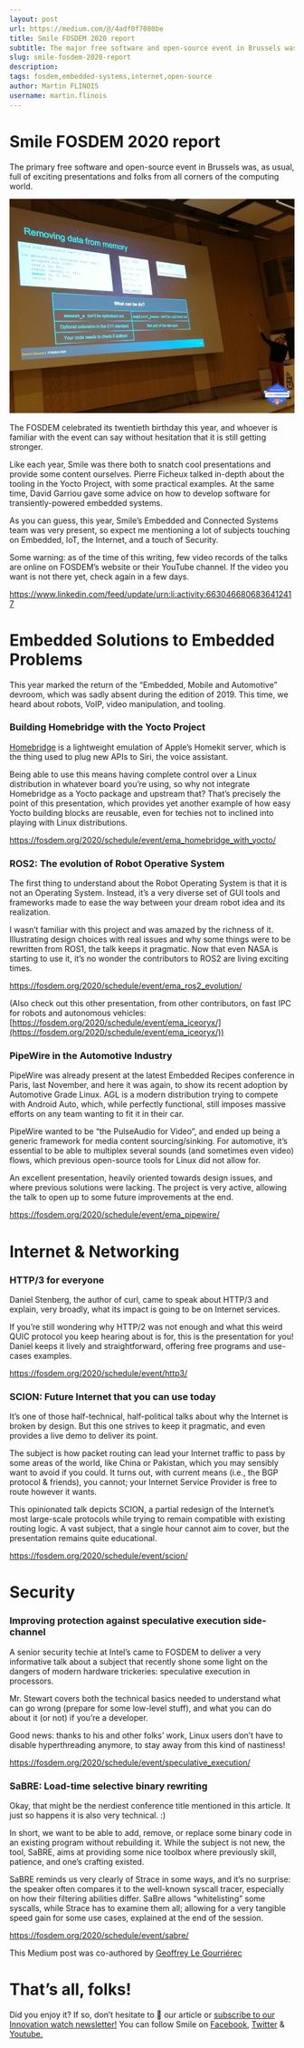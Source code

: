```yaml
---
layout: post
url: https://medium.com/@/4adf0f7080be
title: Smile FOSDEM 2020 report
subtitle: The major free software and open-source event in Brussels was, as usual, full of interesting presentations and folks from all corners of…
slug: smile-fosdem-2020-report
description: 
tags: fosdem,embedded-systems,internet,open-source
author: Martin FLINOIS
username: martin.flinois
---
```


# Smile FOSDEM 2020 report

The primary free software and open-source event in Brussels was, as usual, full of exciting presentations and folks from all corners of the computing world.

![](/assets/images/posts/1*_kG7mUZZw-mKLDdz6F3Mdw.png)

The FOSDEM celebrated its twentieth birthday this year, and whoever is familiar with the event can say without hesitation that it is still getting stronger.

Like each year, Smile was there both to snatch cool presentations and provide some content ourselves. Pierre Ficheux talked in-depth about the tooling in the Yocto Project, with some practical examples. At the same time, David Garriou gave some advice on how to develop software for transiently-powered embedded systems.

As you can guess, this year, Smile’s Embedded and Connected Systems team was very present, so expect me mentioning a lot of subjects touching on Embedded, IoT, the Internet, and a touch of Security.

Some warning: as of the time of this writing, few video records of the talks are online on FOSDEM’s website or their YouTube channel. If the video you want is not there yet, check again in a few days.

https://www.linkedin.com/feed/update/urn:li:activity:6630466806836412417

# Embedded Solutions to Embedded Problems

This year marked the return of the “Embedded, Mobile and Automotive” devroom, which was sadly absent during the edition of 2019. This time, we heard about robots, VoIP, video manipulation, and tooling.

### Building Homebridge with the Yocto Project

[Homebridge](https://homebridge.io/) is a lightweight emulation of Apple’s Homekit server, which is the thing used to plug new APIs to Siri, the voice assistant.

Being able to use this means having complete control over a Linux distribution in whatever board you’re using, so why not integrate Homebridge as a Yocto package and upstream that? That’s precisely the point of this presentation, which provides yet another example of how easy Yocto building blocks are reusable, even for techies not to inclined into playing with Linux distributions.

https://fosdem.org/2020/schedule/event/ema_homebridge_with_yocto/

### ROS2: The evolution of Robot Operative System

The first thing to understand about the Robot Operating System is that it is not an Operating System. Instead, it’s a very diverse set of GUI tools and frameworks made to ease the way between your dream robot idea and its realization.

I wasn’t familiar with this project and was amazed by the richness of it. Illustrating design choices with real issues and why some things were to be rewritten from ROS1, the talk keeps it pragmatic. Now that even NASA is starting to use it, it’s no wonder the contributors to ROS2 are living exciting times.

https://fosdem.org/2020/schedule/event/ema_ros2_evolution/

(Also check out this other presentation, from other contributors, on fast IPC for robots and autonomous vehicles: [https://fosdem.org/2020/schedule/event/ema_iceoryx/](https://fosdem.org/2020/schedule/event/ema_iceoryx/))

### PipeWire in the Automotive Industry

PipeWire was already present at the latest Embedded Recipes conference in Paris, last November, and here it was again, to show its recent adoption by Automotive Grade Linux. AGL is a modern distribution trying to compete with Android Auto, which, while perfectly functional, still imposes massive efforts on any team wanting to fit it in their car.

PipeWire wanted to be “the PulseAudio for Video”, and ended up being a generic framework for media content sourcing/sinking. For automotive, it’s essential to be able to multiplex several sounds (and sometimes even video) flows, which previous open-source tools for Linux did not allow for.

An excellent presentation, heavily oriented towards design issues, and where previous solutions were lacking. The project is very active, allowing the talk to open up to some future improvements at the end.

https://fosdem.org/2020/schedule/event/ema_pipewire/

# Internet & Networking

### HTTP/3 for everyone

Daniel Stenberg, the author of curl, came to speak about HTTP/3 and explain, very broadly, what its impact is going to be on Internet services.

If you’re still wondering why HTTP/2 was not enough and what this weird QUIC protocol you keep hearing about is for, this is the presentation for you! Daniel keeps it lively and straightforward, offering free programs and use-cases examples.

https://fosdem.org/2020/schedule/event/http3/

### SCION: Future Internet that you can use today

It’s one of those half-technical, half-political talks about why the Internet is broken by design. But this one strives to keep it pragmatic, and even provides a live demo to deliver its point.

The subject is how packet routing can lead your Internet traffic to pass by some areas of the world, like China or Pakistan, which you may sensibly want to avoid if you could. It turns out, with current means (i.e., the BGP protocol & friends), you cannot; your Internet Service Provider is free to route however it wants.

This opinionated talk depicts SCION, a partial redesign of the Internet’s most large-scale protocols while trying to remain compatible with existing routing logic. A vast subject, that a single hour cannot aim to cover, but the presentation remains quite educational.

https://fosdem.org/2020/schedule/event/scion/

# Security

### Improving protection against speculative execution side-channel

A senior security techie at Intel’s came to FOSDEM to deliver a very informative talk about a subject that recently shone some light on the dangers of modern hardware trickeries: speculative execution in processors.

Mr. Stewart covers both the technical basics needed to understand what can go wrong (prepare for some low-level stuff), and what you can do about it (or not) if you’re a developer.

Good news: thanks to his and other folks’ work, Linux users don’t have to disable hyperthreading anymore, to stay away from this kind of nastiness!

https://fosdem.org/2020/schedule/event/speculative_execution/

### SaBRE: Load-time selective binary rewriting

Okay, that might be the nerdiest conference title mentioned in this article. It just so happens it is also very technical. :)

In short, we want to be able to add, remove, or replace some binary code in an existing program without rebuilding it. While the subject is not new, the tool, SaBRE, aims at providing some nice toolbox where previously skill, patience, and one’s crafting existed.

SaBRE reminds us very clearly of Strace in some ways, and it’s no surprise: the speaker often compares it to the well-known syscall tracer, especially on how their filtering abilities differ. SaBre allows “whitelisting” some syscalls, while Strace has to examine them all; allowing for a very tangible speed gain for some use cases, explained at the end of the session.

https://fosdem.org/2020/schedule/event/sabre/

This Medium post was co-authored by [Geoffrey Le Gourriérec]()

# That’s all, folks!

Did you enjoy it? If so, don’t hesitate to 👏 our article or [subscribe to our Innovation watch newsletter!](https://mailchi.mp/c414f1508567/techwatch) You can follow Smile on [Facebook](https://www.facebook.com/smileopensource), [Twitter](https://www.twitter.com/GroupeSmile) & [Youtube.](http://www.youtube.com/user/SmileOpenSource)



